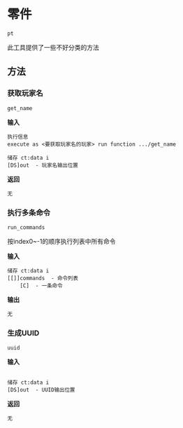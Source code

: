 # 零件

`pt`

此工具提供了一些不好分类的方法

## 方法

### 获取玩家名
`get_name`

**输入**
```
执行信息
execute as <要获取玩家名的玩家> run function .../get_name

储存 ct:data i
[DS]out  - 玩家名输出位置
```

**返回**
```
无
```

### 执行多条命令
`run_commands`

按index0~-1的顺序执行列表中所有命令

**输入**
```
储存 ct:data i
[[]]commands  - 命令列表
    [C]  - 一条命令
```

**输出**
```
无
```

### 生成UUID
`uuid`

**输入**
```

储存 ct:data i
[DS]out  - UUID输出位置
```

**返回**
```
无
```